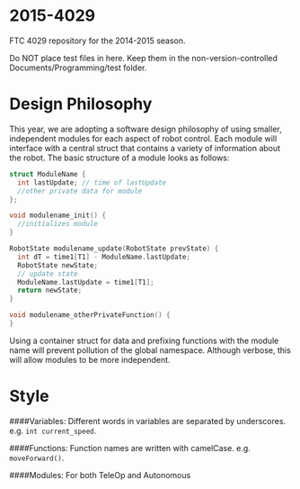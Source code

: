 2015-4029
=========

FTC 4029 repository for the 2014-2015 season. 

Do NOT place test files in here. Keep them in the non-version-controlled Documents/Programming/test folder.

Design Philosophy
================
This year, we are adopting a software design philosophy of using smaller, independent modules for each aspect of robot control. Each module will interface with a central struct that contains a variety of information about the robot. The basic structure of a module looks as follows:
```C
struct ModuleName {
  int lastUpdate; // time of lastUpdate
  //other private data for module
};

void modulename_init() {
  //initializes module
}

RobotState modulename_update(RobotState prevState) {
  int dT = time1[T1] - ModuleName.lastUpdate; 
  RobotState newState; 
  // update state
  ModuleName.lastUpdate = time1[T1]; 
  return newState;
}

void modulename_otherPrivateFunction() {
}

```

Using a container struct for data and prefixing functions with the module name will prevent pollution of the global namespace. Although verbose, this will allow modules to be more independent. 

Style
=====
####Variables:
Different words in variables are separated by underscores. e.g. `int current_speed`. 

####Functions:
Function names are written with camelCase. e.g. `moveForward()`. 

####Modules:
For both TeleOp and Autonomous

